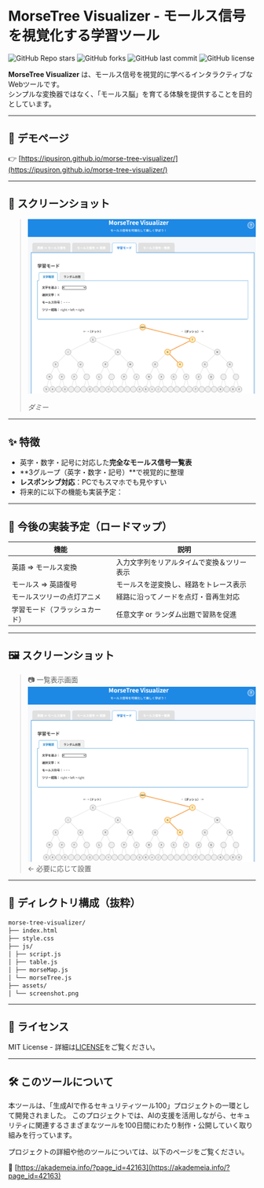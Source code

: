 # MorseTree Visualizer - モールス信号を視覚化する学習ツール

![GitHub Repo stars](https://img.shields.io/github/stars/ipusiron/morse-tree-visualizer?style=social)
![GitHub forks](https://img.shields.io/github/forks/ipusiron/morse-tree-visualizer?style=social)
![GitHub last commit](https://img.shields.io/github/last-commit/ipusiron/morse-tree-visualizer)
![GitHub license](https://img.shields.io/github/license/ipusiron/morse-tree-visualizer)

**MorseTree Visualizer** は、モールス信号を視覚的に学べるインタラクティブなWebツールです。  
シンプルな変換器ではなく、「モールス脳」を育てる体験を提供することを目的としています。

---

## 🔗 デモページ

👉 [https://ipusiron.github.io/morse-tree-visualizer/](https://ipusiron.github.io/morse-tree-visualizer/)

---

## 📸 スクリーンショット

>![ダミー](assets/screenshot.png)
>
>*ダミー*

---

## ✨ 特徴

- 英字・数字・記号に対応した**完全なモールス信号一覧表**
- **3グループ（英字・数字・記号）**で視覚的に整理
- **レスポンシブ対応**：PCでもスマホでも見やすい
- 将来的に以下の機能も実装予定：

---

## 🚧 今後の実装予定（ロードマップ）

| 機能                           | 説明                                       |
|--------------------------------|--------------------------------------------|
| 英語 ⇒ モールス変換           | 入力文字列をリアルタイムで変換＆ツリー表示 |
| モールス ⇒ 英語復号           | モールスを逆変換し、経路をトレース表示     |
| モールスツリーの点灯アニメ    | 経路に沿ってノードを点灯・音再生対応       |
| 学習モード（フラッシュカード） | 任意文字 or ランダム出題で習熟を促進       |

---

## 🖼️ スクリーンショット

> 📷 一覧表示画面  
> ![screenshot](./assets/screenshot.png) ← 必要に応じて設置

---

## 📁 ディレクトリ構成（抜粋）

```
morse-tree-visualizer/
├── index.html
├── style.css
├── js/
│ ├── script.js
│ ├── table.js
│ ├── morseMap.js
│ └── morseTree.js
├── assets/
│ └── screenshot.png
```

---

## 📄 ライセンス

MIT License - 詳細は[LICENSE](LICENSE)をご覧ください。

---

## 🛠 このツールについて

本ツールは、「生成AIで作るセキュリティツール100」プロジェクトの一環として開発されました。
このプロジェクトでは、AIの支援を活用しながら、セキュリティに関連するさまざまなツールを100日間にわたり制作・公開していく取り組みを行っています。

プロジェクトの詳細や他のツールについては、以下のページをご覧ください。

🔗 [https://akademeia.info/?page_id=42163](https://akademeia.info/?page_id=42163)
